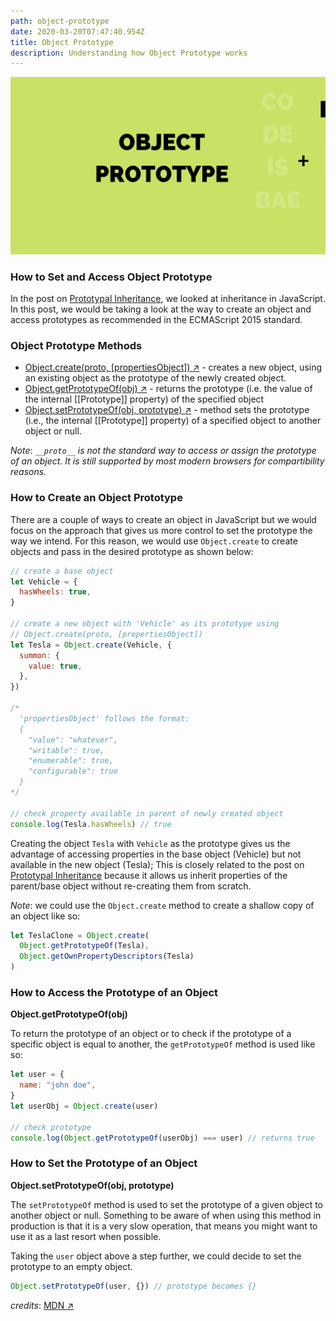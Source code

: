 ```yaml
---
path: object-prototype
date: 2020-03-20T07:47:40.954Z
title: Object Prototype
description: Understanding how Object Prototype works
---
```


![Object Prototype Thumbnail](../../assets/object-prototype.png "Object Prototype Banner")

### How to Set and Access Object Prototype

In the post on [Prototypal Inheritance](/prototypal-inheritance/), we looked at inheritance in JavaScript. In this post, we would be taking a look at the way to create an object and access prototypes as recommended in the ECMAScript 2015 standard.

### Object Prototype Methods

- <a href="https://developer.mozilla.org/en-US/docs/Web/JavaScript/Reference/Global_Objects/Object/create" target="_blank" rel="nofollow">Object.create(proto, [propertiesObject]) ↗︎</a> - creates a new object, using an existing object as the prototype of the newly created object.
- <a href="https://developer.mozilla.org/en-US/docs/Web/JavaScript/Reference/Global_Objects/Object/getPrototypeOf" target="_blank" rel="nofollow">Object.getPrototypeOf(obj) ↗︎</a> - returns the prototype (i.e. the value of the internal [[Prototype]] property) of the specified object
- <a href="https://developer.mozilla.org/en-US/docs/Web/JavaScript/Reference/Global_Objects/Object/setPrototypeOf" target="_blank" rel="nofollow">Object.setPrototypeOf(obj, prototype) ↗︎</a> - method sets the prototype (i.e., the internal [[Prototype]] property) of a specified object to another object or null.

_Note_: _`__proto__` is not the standard way to access or assign the prototype of an object. It is still supported by most modern browsers for compartibility reasons._

### How to Create an Object Prototype

There are a couple of ways to create an object in JavaScript but we would focus on the approach that gives us more control to set the prototype the way we intend. For this reason, we would use `Object.create` to create objects and pass in the desired prototype as shown below:

```js
// create a base object
let Vehicle = {
  hasWheels: true,
}

// create a new object with 'Vehicle' as its prototype using
// Object.create(proto, [propertiesObject])
let Tesla = Object.create(Vehicle, {
  summon: {
    value: true,
  },
})

/*
  'propertiesObject' follows the format:
  {
    "value": "whatever",
    "writable": true,
    "enumerable": true,
    "configurable": true
  }
*/

// check property available in parent of newly created object
console.log(Tesla.hasWheels) // true
```

Creating the object `Tesla` with `Vehicle` as the prototype gives us the advantage of accessing properties in the base object (Vehicle) but not available in the new object (Tesla); This is closely related to the post on [Prototypal Inheritance](/prototypal-inheritance/) because it allows us inherit properties of the parent/base object without re-creating them from scratch.

_Note_: we could use the `Object.create` method to create a shallow copy of an object like so:

```js
let TeslaClone = Object.create(
  Object.getPrototypeOf(Tesla),
  Object.getOwnPropertyDescriptors(Tesla)
)
```

### How to Access the Prototype of an Object

**Object.getPrototypeOf(obj)**

To return the prototype of an object or to check if the prototype of a specific object is equal to another, the `getPrototypeOf` method is used like so:

```js
let user = {
  name: "john doe",
}
let userObj = Object.create(user)

// check prototype
console.log(Object.getPrototypeOf(userObj) === user) // returns true
```

### How to Set the Prototype of an Object

**Object.setPrototypeOf(obj, prototype)**

The `setPrototypeOf` method is used to set the prototype of a given object to another object or null. Something to be aware of when using this method in production is that it is a very slow operation, that means you might want to use it as a last resort when possible.

Taking the `user` object above a step further, we could decide to set the prototype to an empty object.

```js
Object.setPrototypeOf(user, {}) // prototype becomes {}
```

_credits_: <a href="https://developer.mozilla.org/en-US/" target="_blank" rel="nofollow">MDN ↗︎</a>
